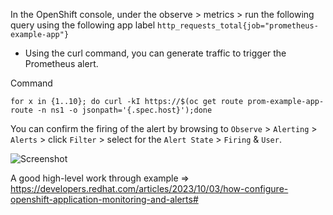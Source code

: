 In the OpenShift console, under the observe > metrics > run the following query using the following app label `http_requests_total{job="prometheus-example-app"}`

* Using the curl command, you can generate traffic to trigger the Prometheus alert.

Command
~~~
for x in {1..10}; do curl -kI https://$(oc get route prom-example-app-route -n ns1 -o jsonpath='{.spec.host}');done
~~~

You can confirm the firing of the alert by browsing to `Observe` > `Alerting` > `Alerts` > click `Filter` > select for the `Alert State` > `Firing` & `User`.

![Screenshot](xxx)

A good high-level work through example => https://developers.redhat.com/articles/2023/10/03/how-configure-openshift-application-monitoring-and-alerts#